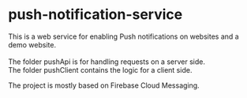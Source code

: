 # push-notification-service
This is a web service for enabling Push notifications on websites and a demo website. <br><br>
The folder pushApi is for handling requests on a server side.<br> The folder pushClient contains the logic for a client side.<br>

The project is mostly based on Firebase Cloud Messaging.
